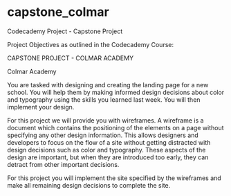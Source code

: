 # capstone_colmar
Codecademy Project - Capstone Project

Project Objectives as outlined in the Codecademy Course:

CAPSTONE PROJECT - COLMAR ACADEMY

Colmar Academy

You are tasked with designing and creating the landing page for a new school. You will help them by making informed design 
decisions about color and typography using the skills you learned last week. You will then implement your design.

For this project we will provide you with wireframes. A wireframe is a document which contains the positioning of the 
elements on a page without specifying any other design information. This allows designers and developers to focus on the 
flow of a site without getting distracted with design decisions such as color and typography. These aspects of the design 
are important, but when they are introduced too early, they can detract from other important decisions.

For this project you will implement the site specified by the wireframes and make all remaining design decisions to complete 
the site. 
